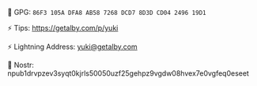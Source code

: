 🔑 GPG: `86F3 105A DFA8 AB58 7268 DCD7 8D3D CD04 2496 19D1`

⚡ Tips: https://getalby.com/p/yuki

⚡ Lightning Address: yuki@getalby.com

💬 Nostr: npub1drvpzev3syqt0kjrls50050uzf25gehpz9vgdw08hvex7e0vgfeq0eseet
